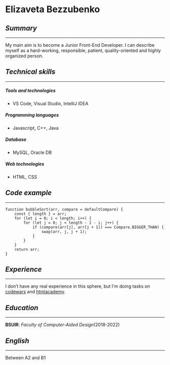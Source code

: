 # Elizaveta Bezzubenko




## ___Summary___
-----------------------------------------------
My main aim is to become a Junior Front-End Developer. I can describe myself as a hard-working, responsible, patient, quality-oriented and highly organized person.

## ___Technical skills___
-----------------------------------------------
##### *Tools and technologies*
* VS Code, Visual Studio, IntelliJ IDEA
##### *Programming languages*
* Javascript, C++, Java
##### *Database*
* MySQL, Oracle DB
##### *Web technologies*
* HTML, CSS



## ___Code example___
-----------------------------------------------
```
function bubbleSort(arr, compare = defaultCompare) {
    const { length } = arr;
    for (let i = 0; i < length; i++) {
        for (let j = 0; j < length - 1 - i; j++) { 
            if (compare(arr[j], arr[j + 1]) === Compare.BIGGER_THAN) {
                swap(arr, j, j + 1);
            }
        }
    }
    return arr;
}
```
## ___Experience___
-----------------------------------------------
I don’t have any real experience in this sphere, but I'm doing tasks on [codewars](https://www.codewars.com/users/LizaBezzubenko) and [htmlacademy](https://htmlacademy.ru/profile/id1745405).
## ___Education___
-----------------------------------------------
**BSUIR**: *Faculty of Computer-Aided Design*(2018-2022)

## ___English___
-------------------------------------------
Between A2 and B1
